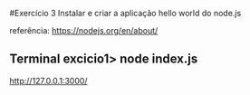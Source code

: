 #Exercício 3 Instalar e criar a aplicação hello world do node.js

referência: https://nodejs.org/en/about/

## Terminal excicio1> node index.js

http://127.0.0.1:3000/